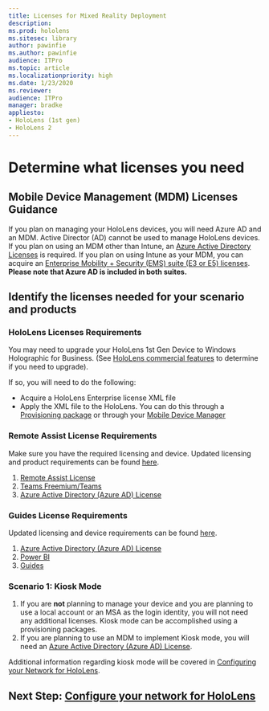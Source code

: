 ```yaml
---
title: Licenses for Mixed Reality Deployment
description: 
ms.prod: hololens
ms.sitesec: library
author: pawinfie
ms.author: pawinfie
audience: ITPro
ms.topic: article
ms.localizationpriority: high
ms.date: 1/23/2020
ms.reviewer: 
audience: ITPro
manager: bradke
appliesto:
- HoloLens (1st gen)
- HoloLens 2
---
```


# Determine what licenses you need

## Mobile Device Management (MDM) Licenses Guidance

If you plan on managing your HoloLens devices, you will need Azure AD and an MDM. Active Director (AD) cannot be used to manage HoloLens devices.
If you plan on using an MDM other than Intune, an [Azure Active Directory Licenses](https://docs.microsoft.com/azure/active-directory/fundamentals/active-directory-whatis) is required.
If you plan on using Intune as your MDM, you can acquire an [Enterprise Mobility + Security (EMS) suite (E3 or E5) licenses](https://www.microsoft.com/microsoft-365/enterprise-mobility-security/compare-plans-and-pricing). **Please note that Azure AD is included in both suites.**

## Identify the licenses needed for your scenario and products

### HoloLens Licenses Requirements

You may need to upgrade your HoloLens 1st Gen Device to Windows Holographic for Business. (See [HoloLens commercial features](holoLens-commercial-features.md#feature-comparison-between-editions) to determine if you need to upgrade).

 If so, you will need to do the following:

- Acquire a HoloLens Enterprise license XML file
- Apply the XML file to the HoloLens. You can do this through a [Provisioning package](hololens-provisioning.md) or through your [Mobile Device Manager](https://docs.microsoft.com/intune/configuration/holographic-upgrade)

### Remote Assist License Requirements

Make sure you have the required licensing and device. Updated licensing and product requirements can be found [here](https://docs.microsoft.com/dynamics365/mixed-reality/remote-assist/requirements).

1. [Remote Assist License](https://docs.microsoft.com/dynamics365/mixed-reality/remote-assist/buy-and-deploy-remote-assist)
1. [Teams Freemium/Teams](https://products.office.com/microsoft-teams/free)
1. [Azure Active Directory (Azure AD) License](https://docs.microsoft.com/azure/active-directory/fundamentals/active-directory-whatis)

### Guides License Requirements

Updated licensing and device requirements can be found [here](https://docs.microsoft.com/dynamics365/mixed-reality/guides/requirements).

1. [Azure Active Directory (Azure AD) License](https://docs.microsoft.com/azure/active-directory/fundamentals/active-directory-whatis)
1. [Power BI](https://powerbi.microsoft.com/desktop/)
1. [Guides](https://docs.microsoft.com/dynamics365/mixed-reality/guides/setup)

### Scenario 1: Kiosk Mode

1. If you are **not** planning to manage your device and you are planning to use a local account or an MSA as the login identity, you will not need any additional licenses. Kiosk mode can be accomplished using a provisioning packages.
1. If you are planning to use an MDM to implement Kiosk mode, you will need an [Azure Active Directory (Azure AD) License](https://docs.microsoft.com/azure/active-directory/fundamentals/active-directory-whatis).

Additional information regarding kiosk mode will be covered in [Configuring your Network for HoloLens](hololens-commercial-infrastructure.md#how-to-configure-kiosk-mode-using-microsoft-intune).

## Next Step: [Configure your network for HoloLens](hololens-commercial-infrastructure.md)

